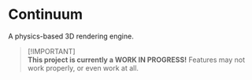 # Continuum
A physics-based 3D rendering engine.

> [!IMPORTANT]\
> **This project is currently a WORK IN PROGRESS!**
> Features may not work properly, or even work at all.
